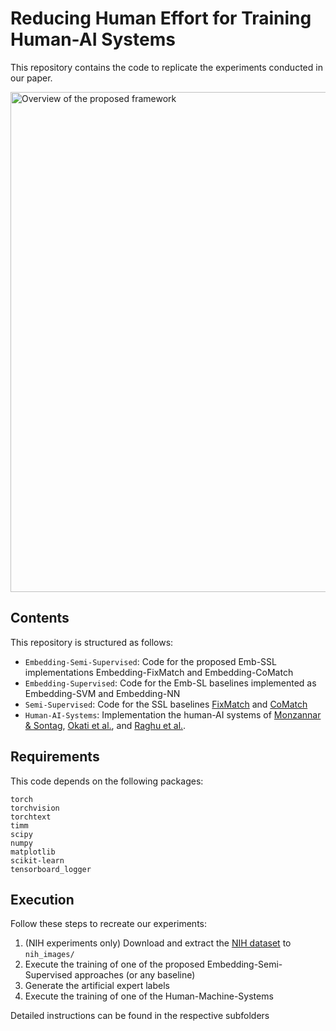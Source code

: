 # Reducing Human Effort for Training Human-AI Systems

This repository contains the code to replicate the experiments conducted in our paper.

<img src="framework.png" width="800" alt="Overview of the proposed framework"/>

## Contents
This repository is structured as follows:
* `Embedding-Semi-Supervised`: Code for the proposed Emb-SSL implementations Embedding-FixMatch and Embedding-CoMatch
* `Embedding-Supervised`: Code for the Emb-SL baselines implemented as Embedding-SVM and Embedding-NN
* `Semi-Supervised`: Code for the SSL baselines <a href="https://arxiv.org/abs/2001.07685">FixMatch</a> and <a href="https://arxiv.org/abs/2011.11183">CoMatch</a> 
* `Human-AI-Systems`: Implementation the human-AI systems of <a href="https://proceedings.mlr.press/v119/mozannar20b.html">Monzannar & Sontag</a>, 
<a href="https://arxiv.org/abs/2103.08902">Okati et al.</a>, and
<a href="https://arxiv.org/abs/1903.12220">Raghu et al.</a>. 

## Requirements
This code depends on the following packages:
```shell
torch
torchvision
torchtext
timm
scipy
numpy
matplotlib
scikit-learn
tensorboard_logger
```

## Execution
Follow these steps to recreate our experiments: 
1. (NIH experiments only) Download and extract the <a href="https://cloud.google.com/healthcare-api/docs/resources/public-datasets/nih-chest">NIH dataset</a> to `nih_images/`
2. Execute the training of one of the proposed Embedding-Semi-Supervised approaches (or any baseline)
3. Generate the artificial expert labels
4. Execute the training of one of the Human-Machine-Systems

Detailed instructions can be found in the respective subfolders

